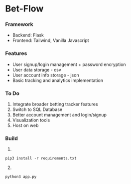 # Bet-Flow


### Framework
* Backend: Flask
* Frontend: Tailwind, Vanilla Javascript

### Features
* User signup/login management + password encryption
* User data storage - csv
* User account info storage - json
* Basic tracking and analytics implementation

### To Do
1. Integrate broader betting tracker features
2. Switch to SQL Database 
3. Better account management and login/signup
4. Visualization tools
5. Host on web

### Build
1. 
```
pip3 install -r requirements.txt
```

2. 
```
python3 app.py
```
